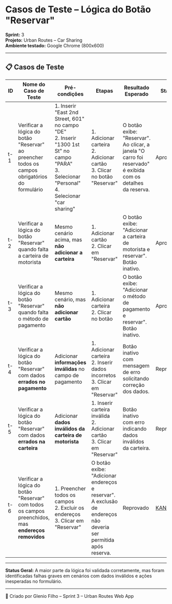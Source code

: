 # Casos de Teste – Lógica do Botão "Reservar"

**Sprint:** 3  
**Projeto:** Urban Routes – Car Sharing  
**Ambiente testado:** Google Chrome (800x600)

---

## 📋 Casos de Teste

| ID | Nome do Caso de Teste | Pré-condições | Etapas | Resultado Esperado | Status | Bug |
|----|------------------------|---------------|--------|---------------------|--------|-----|
| t-1 | Verificar a lógica do botão "Reservar" ao preencher todos os campos obrigatórios do formulário | 1. Inserir "East 2nd Street, 601" no campo "DE"  <br> 2. Inserir "1300 1st St" no campo "PARA"  <br> 3. Selecionar "Personal"  <br> 4. Selecionar "car sharing" | 1. Adicionar carteira  <br> 2. Adicionar cartão  <br> 3. Clicar no botão "Reservar" | O botão exibe: "Reservar". Ao clicar, a janela "O carro foi reservado" é exibida com os detalhes da reserva. | Aprovado | — |
| t-2 | Verificar a lógica do botão "Reservar" quando falta a carteira de motorista | Mesmo cenário acima, mas **não adicionar a carteira** | 1. Adicionar cartão  <br> 2. Clicar em "Reservar" | O botão exibe: "Adicionar a carteira de motorista e reservar". Botão inativo. | Aprovado | — |
| t-3 | Verificar a lógica do botão "Reservar" quando falta o método de pagamento | Mesmo cenário, mas **não adicionar cartão** | 1. Adicionar carteira  <br> 2. Clicar no botão | O botão exibe: "Adicionar o método de pagamento e reservar". Botão inativo. | Aprovado | — |
| t-4 | Verificar a lógica do botão "Reservar" com dados **errados no pagamento** | Adicionar **informações inválidas** no campo de pagamento | 1. Adicionar carteira <br> 2. Inserir dados incorretos <br> 3. Clicar em "Reservar" | Botão inativo com mensagem de erro solicitando correção dos dados. | Reprovado | [KAN-22](https://gleniofilhoo.atlassian.net/browse/KAN-22) |
| t-5 | Verificar a lógica do botão "Reservar" com dados **errados na carteira** | Adicionar **dados inválidos da carteira de motorista** | 1. Inserir carteira inválida <br> 2. Adicionar cartão <br> 3. Clicar em "Reservar" | Botão inativo com erro indicando dados inválidos da carteira. | Reprovado | [KAN-23](https://gleniofilhoo.atlassian.net/browse/KAN-23) |
| t-6 | Verificar a lógica do botão "Reservar" com todos os campos preenchidos, mas **endereços removidos** | 1. Preencher todos os campos  <br> 2. Excluir os endereços  <br> 3. Clicar em "Reservar" | O botão exibe: "Adicionar endereços e reservar". A exclusão de endereços não deveria ser permitida após reserva. | Reprovado | [KAN-24](https://gleniofilhoo.atlassian.net/browse/KAN-24) |

---

**Status Geral:** A maior parte da lógica foi validada corretamente, mas foram identificadas falhas graves em cenários com dados inválidos e ações inesperadas no formulário.

---

🧪 Criado por Glenio Filho – Sprint 3 – Urban Routes Web App
